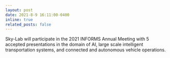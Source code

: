 ```yaml
---
layout: post
date: 2021-8-9 16:11:00-0400
inline: true
related_posts: false
---
```


Sky-Lab will participate in the 2021 INFORMS Annual Meeting with 5 accepted presentations
in the domain of AI, large scale intelligent transportation systems, and connected and
autonomous vehicle operations.